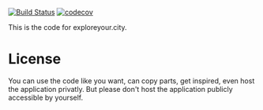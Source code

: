 [![Build Status](https://travis-ci.org/schmidtflo/exploreyourcity.svg?branch=master)](https://travis-ci.org/schmidtflo/exploreyourcity) [![codecov](https://codecov.io/gh/schmidtflo/exploreyourcity/branch/master/graph/badge.svg)](https://codecov.io/gh/schmidtflo/exploreyourcity)

This is the code for exploreyour.city.

# License 

You can  use the code like you want, can copy parts, get inspired, even host the application privatly. But please don't host the application publicly accessible by yourself.  

